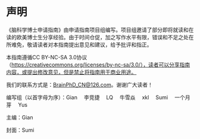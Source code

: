# **声明**

《脑科学博士申请指南》由申请指南项目组编写。项目组邀请了部分即将就读和在读的欧美博士生分享经验。由于时间仓促，加之写作水平有限，错误和不足之处在所难免，敬请读者对本指南提出意见和建议，给予批评和指正。

本指南遵循CC BY-NC-SA 3.0协议（https://creativecommons.org/licenses/by-nc-sa/3.0/），读者可以分享指南内容，或提出修改意见，但是禁止将指南用于商业用途。

我们的联系方式是：BrainPhD_CN@126.com。谢谢广大读者！

编写组（以首字母为序）：Gian &emsp;李竞捷 &emsp;LQ &emsp;牛雪焱 &emsp;xkl &emsp;Sumi &emsp;一个月芽 &emsp;Yus 

主编：Gian

封面：Sumi